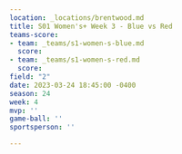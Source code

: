```yaml
---
location: _locations/brentwood.md
title: S01 Women's+ Week 3 - Blue vs Red
teams-score:
- team: _teams/s1-women-s-blue.md
  score: 
- team: _teams/s1-women-s-red.md
  score: 
field: "2"
date: 2023-03-24 18:45:00 -0400
season: 24
week: 4
mvp: ''
game-ball: ''
sportsperson: ''

---
```

